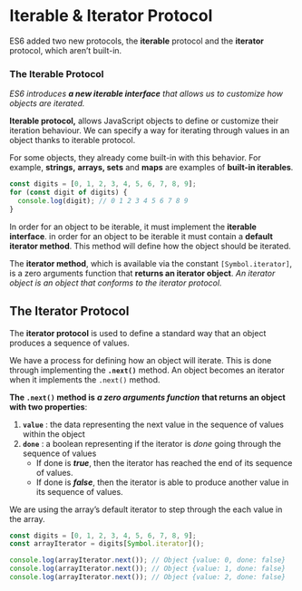 # Iterable & Iterator Protocol

ES6 added two new protocols, the **iterable** protocol and the **iterator** protocol, which aren’t built-in.

### The Iterable Protocol

_ES6 introduces **a new iterable interface** that allows us to customize how objects are iterated._

**Iterable protocol,** allows JavaScript objects to define or customize their iteration behaviour. We can specify a way for iterating through values in an object thanks to iterable protocol.

For some objects, they already come built-in with this behavior. For example, **strings,** **arrays, sets** and **maps** are examples of **built-in iterables**.

```javascript
const digits = [0, 1, 2, 3, 4, 5, 6, 7, 8, 9];
for (const digit of digits) {
  console.log(digit); // 0 1 2 3 4 5 6 7 8 9
}
```

In order for an object to be iterable, it must implement the **iterable interface**. in order for an object to be iterable it must contain a **default iterator method**. This method will define how the object should be iterated.

The **iterator method**, which is available via the constant `[Symbol.iterator]`, is a zero arguments function that **returns an iterator object**. _An iterator object is an object that conforms to the iterator protocol._

## The Iterator Protocol <a id="the-iterator-protocol"></a>

The **iterator protocol** is used to define a standard way that an object produces a sequence of values. 

We have a process for defining how an object will iterate. This is done through implementing the **`.next()`** method. An object becomes an iterator when it implements the `.next()` method. 

**The `.next()` method is** _**a zero arguments function**_ **that returns** **an object with two properties**:

1. **`value`** : the data representing the next value in the sequence of values within the object
2. **`done`** : a boolean representing if the iterator is _done_ going through the sequence of values
   * If done is _**true**_, then the iterator has reached the end of its sequence of values.
   * If done is _**false**_, then the iterator is able to produce another value in its sequence of values.

We are using the array’s default iterator to step through the each value in the array.

```javascript
const digits = [0, 1, 2, 3, 4, 5, 6, 7, 8, 9];
const arrayIterator = digits[Symbol.iterator]();

console.log(arrayIterator.next()); // Object {value: 0, done: false}
console.log(arrayIterator.next()); // Object {value: 1, done: false}
console.log(arrayIterator.next()); // Object {value: 2, done: false}
```

